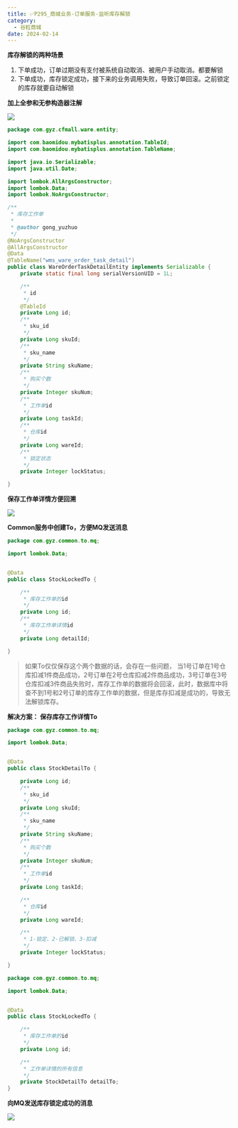```yaml
---
title: ✅P295_商城业务-订单服务-监听库存解锁
category:
  - 谷粒商城
date: 2024-02-14
---
```


<!-- more -->

**库存解锁的两种场景**

1. 下单成功，订单过期没有支付被系统自动取消、被用户手动取消。都要解锁
2. 下单成功，库存锁定成功，接下来的业务调用失败，导致订单回滚。之前锁定的库存就要自动解锁

**加上全参和无参构造器注解**

![](https://cfmall-hello.oss-cn-beijing.aliyuncs.com/img/202402/8ce92b5c09a72800.png#id=FJUMf&originHeight=294&originWidth=859&originalType=binary&ratio=1&rotation=0&showTitle=false&status=done&style=none&title=)

```java
package com.gyz.cfmall.ware.entity;

import com.baomidou.mybatisplus.annotation.TableId;
import com.baomidou.mybatisplus.annotation.TableName;

import java.io.Serializable;
import java.util.Date;

import lombok.AllArgsConstructor;
import lombok.Data;
import lombok.NoArgsConstructor;

/**
 * 库存工作单
 * 
 * @author gong_yuzhuo
 */
@NoArgsConstructor
@AllArgsConstructor
@Data
@TableName("wms_ware_order_task_detail")
public class WareOrderTaskDetailEntity implements Serializable {
	private static final long serialVersionUID = 1L;

	/**
	 * id
	 */
	@TableId
	private Long id;
	/**
	 * sku_id
	 */
	private Long skuId;
	/**
	 * sku_name
	 */
	private String skuName;
	/**
	 * 购买个数
	 */
	private Integer skuNum;
	/**
	 * 工作单id
	 */
	private Long taskId;
	/**
	 * 仓库id
	 */
	private Long wareId;
	/**
	 * 锁定状态
	 */
	private Integer lockStatus;

}
```

**保存工作单详情方便回溯**

![](https://cfmall-hello.oss-cn-beijing.aliyuncs.com/img/202402/efd3549b24c0d4ba.png#id=CVQif&originHeight=2439&originWidth=1528&originalType=binary&ratio=1&rotation=0&showTitle=false&status=done&style=none&title=)

**Common服务中创建To，方便MQ发送消息**

```java
package com.gyz.common.to.mq;

import lombok.Data;


@Data
public class StockLockedTo {

    /**
     * 库存工作单的id
     */
    private Long id;
    /**
     * 库存工作单详情id
     */
	private Long detailId;

}
```

> 如果To仅仅保存这个两个数据的话，会存在一些问题， 当1号订单在1号仓库扣减1件商品成功，2号订单在2号仓库扣减2件商品成功，3号订单在3号仓库扣减3件商品失败时，库存工作单的数据将会回滚，此时，数据库中将查不到1号和2号订单的库存工作单的数据，但是库存扣减是成功的，导致无法解锁库存。


**解决方案： 保存库存工作详情To**

```java
package com.gyz.common.to.mq;

import lombok.Data;


@Data
public class StockDetailTo {

    private Long id;
    /**
     * sku_id
     */
    private Long skuId;
    /**
     * sku_name
     */
    private String skuName;
    /**
     * 购买个数
     */
    private Integer skuNum;
    /**
     * 工作单id
     */
    private Long taskId;

    /**
     * 仓库id
     */
    private Long wareId;

    /**
     * 1-锁定、2-已解锁、3-扣减
     */
    private Integer lockStatus;

}
```

```java
package com.gyz.common.to.mq;

import lombok.Data;


@Data
public class StockLockedTo {

    /**
     * 库存工作单的id
     */
    private Long id;

    /**
     * 工作单详情的所有信息
     */
    private StockDetailTo detailTo;
}
```

**向MQ发送库存锁定成功的消息**

![](https://cfmall-hello.oss-cn-beijing.aliyuncs.com/img/202402/89e4a869c8aad862.png#id=Cjc22&originHeight=2714&originWidth=1513&originalType=binary&ratio=1&rotation=0&showTitle=false&status=done&style=none&title=)
